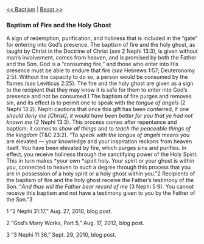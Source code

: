 [<< Baptism](Baptism)  |  [Beast >>](Beast)

### Baptism of Fire and the Holy Ghost
A sign of redemption, purification, and holiness that is included in the “gate” for entering into God’s presence. The baptism of fire and the holy ghost, as taught by Christ in the Doctrine of Christ (*see* 2 Nephi 13:3), is given without man’s involvement, comes from heaven, and is promised by both the Father and the Son. God is a “consuming fire,” and those who enter into His presence must be able to endure that fire (*see* Hebrews 1:57; Deuteronomy 2:5). Without the capacity to do so, a person would be consumed by the flames (*see* Leviticus 2:25). The fire and the holy ghost are given as a sign to the recipient that they may know it is safe for them to enter into God’s presence and not be consumed.1 The baptism of fire purges and removes sin, and its effect is to permit one to speak with the *tongue of angels* (2 Nephi 13:2). Nephi cautions that once this gift has been conferred, if one *should deny me [Christ], it would have been better for you that ye had not known me* (2 Nephi 13:3). This process comes after repentance and baptism; it comes to *show all things* and to *teach the peaceable things of the kingdom* (T&C 23:2). “To *speak with the tongue of angels* means you are elevated — your knowledge and your inspiration reckons from heaven itself. You have been elevated by fire, which purges sins and purifies. In effect, you receive holiness through the sanctifying power of the Holy Spirit. This in turn makes *your own *spirit holy. Your spirit or your ghost is within you, connected to heaven to such a degree through this process that you are in possession of a holy spirit or a holy ghost within you.”2 Recipients of the baptism of fire and the holy ghost receive the Father’s testimony of the Son. “*And thus will the Father bear record of me* (3 Nephi 5:9). You cannot receive this baptism and not have a testimony given to you by the Father of the Son.”3



1 “2 Nephi 31:17,” Aug. 27, 2010, blog post.


2 “God’s Many Works, Part 5,” Aug. 17, 2012, blog post.


3 “3 Nephi 11:36,” Sept. 29, 2010, blog post.